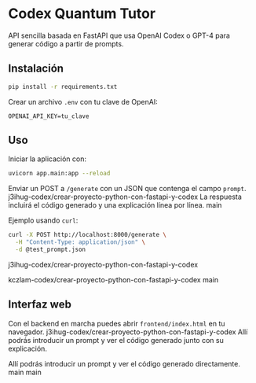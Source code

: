 # Codex Quantum Tutor

API sencilla basada en FastAPI que usa OpenAI Codex o GPT-4 para generar código a partir de prompts.

## Instalación

```bash
pip install -r requirements.txt
```

Crear un archivo `.env` con tu clave de OpenAI:

```
OPENAI_API_KEY=tu_clave
```

## Uso

Iniciar la aplicación con:

```bash
uvicorn app.main:app --reload
```

Enviar un POST a `/generate` con un JSON que contenga el campo `prompt`.
 j3ihug-codex/crear-proyecto-python-con-fastapi-y-codex
La respuesta incluirá el código generado y una explicación línea por línea.
 main

Ejemplo usando `curl`:

```bash
curl -X POST http://localhost:8000/generate \
  -H "Content-Type: application/json" \
  -d @test_prompt.json
```
 j3ihug-codex/crear-proyecto-python-con-fastapi-y-codex

 kczlam-codex/crear-proyecto-python-con-fastapi-y-codex
 main

## Interfaz web

Con el backend en marcha puedes abrir `frontend/index.html` en tu navegador.
 j3ihug-codex/crear-proyecto-python-con-fastapi-y-codex
Allí podrás introducir un prompt y ver el código generado junto con su explicación.

Allí podrás introducir un prompt y ver el código generado directamente.
main
main
